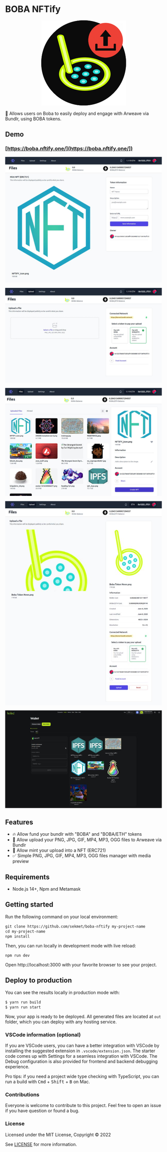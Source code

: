 # BOBA NFTify

<p align="center">
  <img src="docs/boba_nftify_v1.png?raw=true" alt="BOBA NFTify banner"></a>
</p>

🚀 Allows users on Boba to easily deploy and engage with Arweave via Bundlr, using BOBA tokens.

## Demo

### [https://boba.nftify.one/](https://boba.nftify.one/])


<p align="center">
  <img src="docs/bobanftify1.jpg?raw=true" alt="BOBA NFTify banner"></a>
</p>

<p align="center">
  <img src="docs/bobanftify2.jpg?raw=true" alt="BOBA NFTify banner"></a>
</p>

<p align="center">
  <img src="docs/bobanftify3.jpg?raw=true" alt="BOBA NFTify banner"></a>
</p>

<p align="center">
  <img src="docs/bobanftify4.jpg?raw=true" alt="BOBA NFTify banner"></a>
</p>

<p align="center">
  <img src="docs/bobanftify6.jpg?raw=true" alt="BOBA NFTify banner"></a>
</p>

## Features

- 🔥 Allow fund your bundlr with "BOBA" and "BOBA/ETH" tokens
- 🎉 Allow upload your PNG, JPG, GIF, MP4, MP3, OGG files to Arweave via Bundlr
- 🎨 Allow mint your upload into a NFT (ERC721)
- ✅ Simple PNG, JPG, GIF, MP4, MP3, OGG files manager with media preview

## Requirements

- Node.js 14+, Npm and Metamask

## Getting started

Run the following command on your local environment:

```
git clone https://github.com/sekmet/boba-nftify my-project-name
cd my-project-name
npm install
```

Then, you can run locally in development mode with live reload:

```
npm run dev
```

Open http://localhost:3000 with your favorite browser to see your project.


## Deploy to production

You can see the results locally in production mode with:

```
$ yarn run build
$ yarn run start
```

Now, your app is ready to be deployed. All generated files are located at `out` folder, which you can deploy with any hosting service.

### VSCode information (optional)

If you are VSCode users, you can have a better integration with VSCode by installing the suggested extension in `.vscode/extension.json`. The starter code comes up with Settings for a seamless integration with VSCode. The Debug configuration is also provided for frontend and backend debugging experience.

Pro tips: if you need a project wide type checking with TypeScript, you can run a build with <kbd>Cmd</kbd> + <kbd>Shift</kbd> + <kbd>B</kbd> on Mac.

### Contributions

Everyone is welcome to contribute to this project. Feel free to open an issue if you have question or found a bug.

### License

Licensed under the MIT License, Copyright © 2022

See [LICENSE](LICENSE) for more information.

